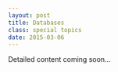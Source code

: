 ```yaml
---
layout: post
title: Databases
class: special topics
date: 2015-03-06
---
```

Detailed content coming soon&hellip;

